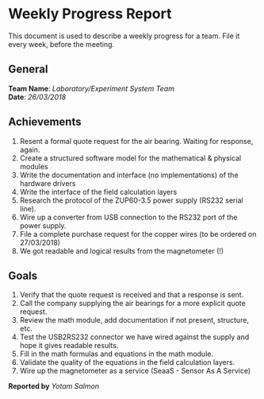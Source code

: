 # Weekly Progress Report

This document is used to describe a weekly progress for a team. File it every week, before the meeting.

## General

**Team Name**: _Laboratory/Experiment System Team_
<br/>
**Date**: _26/03/2018_

## Achievements

1. Resent a formal quote request for the air bearing. Waiting for response, again.
2. Create a structured software model for the mathematical & physical modules
3. Write the documentation and interface (no implementations) of the hardware drivers
4. Write the interface of the field calculation layers
5. Research the protocol of the ZUP60-3.5 power supply (RS232 serial line).
6. Wire up a converter from USB connection to the RS232 port of the power supply.
7. File a complete purchase request for the copper wires (to be ordered on 27/03/2018)
8. We got readable and logical results from the magnetometer (!)

## Goals

1. Verify that the quote request is received and that a response is sent.
2. Call the company supplying the air bearings for a more explicit quote request.
3. Review the math module, add documentation if not present, structure, etc.
4. Test the USB2RS232 connector we have wired against the supply and hope it gives readable results.
5. Fill in the math formulas and equations in the math module.
6. Validate the quality of the equations in the field calculation layers.
7. Wire up the magnetometer as a service (SeaaS - Sensor As A Service)

**Reported by** _Yotam Salmon_ 